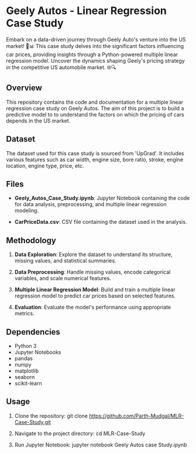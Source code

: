 # Geely Autos - Linear Regression Case Study
Embark on a data-driven journey through Geely Auto's venture into the US market! 🚗📊 This case study delves into the significant factors influencing car prices, providing insights through a Python-powered multiple linear regression model. Uncover the dynamics shaping Geely's pricing strategy in the competitive US automobile market. 🌐🔍

## Overview

This repository contains the code and documentation for a multiple linear regression case study on Geely Autos. The aim of this project is to build a predictive model to to understand the factors on which the pricing of cars depends in the US market.

## Dataset

The dataset used for this case study is sourced from 'UpGrad'. It includes various features such as car width, engine size, bore ratio, stroke, engine location, engine type, price, etc.

## Files

- **Geely_Autos_Case_Study.ipynb**: Jupyter Notebook containing the code for data analysis, preprocessing, and multiple linear regression modeling.

- **CarPriceData.csv**: CSV file containing the dataset used in the analysis.

## Methodology

1. **Data Exploration**: Explore the dataset to understand its structure, missing values, and statistical summaries.

2. **Data Preprocessing**: Handle missing values, encode categorical variables, and scale numerical features.

3. **Multiple Linear Regression Model**: Build and train a multiple linear regression model to predict car prices based on selected features.

4. **Evaluation**: Evaluate the model's performance using appropriate metrics.

## Dependencies

- Python 3
- Jupyter Notebooks
- pandas
- numpy
- matplotlib
- seaborn
- scikit-learn

## Usage

1. Clone the repository:
git clone https://github.com/Parth-Mudgal/MLR-Case-Study.git

2. Navigate to the project directory:
cd MLR-Case-Study

3. Run Jupyter Notebook:
jupyter notebook Geely Autos case Study.ipynb




